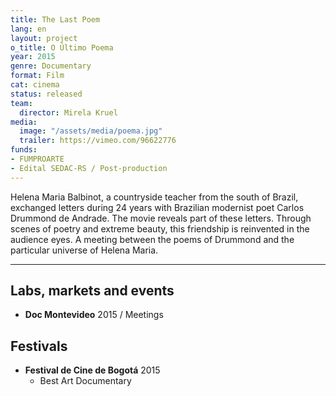 ```yaml
---
title: The Last Poem
lang: en
layout: project
o_title: O Último Poema
year: 2015
genre: Documentary
format: Film
cat: cinema
status: released
team:
  director: Mirela Kruel
media:
  image: "/assets/media/poema.jpg"
  trailer: https://vimeo.com/96622776
funds:
- FUMPROARTE
- Edital SEDAC-RS / Post-production
---
```


Helena Maria Balbinot, a countryside teacher from the south of Brazil, exchanged letters during 24 years with Brazilian modernist poet Carlos Drummond de Andrade. The movie reveals part of these letters. Through scenes of poetry and extreme beauty, this friendship is reinvented in the audience eyes. A meeting between the poems of Drummond and the particular universe of Helena Maria.

---

## Labs, markets and events
* **Doc Montevideo** 2015 / Meetings

## Festivals
* **Festival de Cine de Bogotá** 2015
  * Best Art Documentary
